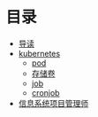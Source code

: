 # 目录
* [导读](README.md)
* [kubernetes]()
  * [pod](kubernetes/pod/pod.md)
  * [存储卷](kubernetes/volumes/volumes.md)
  * [job](kubernetes/job/job.md)
  * [cronjob](kubernetes/cronjob/cronjob.md)
* [信息系统项目管理师]()
